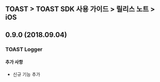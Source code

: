 ## TOAST > TOAST SDK 사용 가이드 > 릴리스 노트 > iOS

## 0.9.0 (2018.09.04)

### TOAST Logger

#### 추가 사항

* 신규 기능 추가

